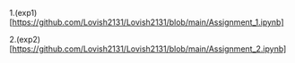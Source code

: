 1.(exp1)[https://github.com/Lovish2131/Lovish2131/blob/main/Assignment_1.ipynb]


2.(exp2)[https://github.com/Lovish2131/Lovish2131/blob/main/Assignment_2.ipynb]
